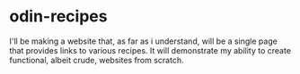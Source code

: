 # odin-recipes

I'll be making a website that, as far as i understand, will be a single page that provides links to various recipes. It will demonstrate my ability to create functional, albeit crude, websites from scratch.